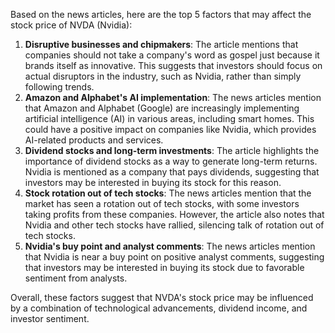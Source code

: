 Based on the news articles, here are the top 5 factors that may affect the stock price of NVDA (Nvidia):

1. **Disruptive businesses and chipmakers**: The article mentions that companies should not take a company's word as gospel just because it brands itself as innovative. This suggests that investors should focus on actual disruptors in the industry, such as Nvidia, rather than simply following trends.
2. **Amazon and Alphabet's AI implementation**: The news articles mention that Amazon and Alphabet (Google) are increasingly implementing artificial intelligence (AI) in various areas, including smart homes. This could have a positive impact on companies like Nvidia, which provides AI-related products and services.
3. **Dividend stocks and long-term investments**: The article highlights the importance of dividend stocks as a way to generate long-term returns. Nvidia is mentioned as a company that pays dividends, suggesting that investors may be interested in buying its stock for this reason.
4. **Stock rotation out of tech stocks**: The news articles mention that the market has seen a rotation out of tech stocks, with some investors taking profits from these companies. However, the article also notes that Nvidia and other tech stocks have rallied, silencing talk of rotation out of tech stocks.
5. **Nvidia's buy point and analyst comments**: The news articles mention that Nvidia is near a buy point on positive analyst comments, suggesting that investors may be interested in buying its stock due to favorable sentiment from analysts.

Overall, these factors suggest that NVDA's stock price may be influenced by a combination of technological advancements, dividend income, and investor sentiment.